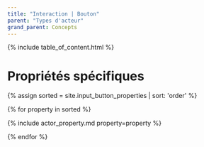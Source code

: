 ```yaml
---
title: "Interaction | Bouton"
parent: "Types d'acteur"
grand_parent: Concepts
---
```



{% include table_of_content.html %}

# Propriétés spécifiques

{% assign sorted = site.input_button_properties | sort: 'order' %}

{% for property in sorted %}

{% include actor_property.md property=property %}

{% endfor %}